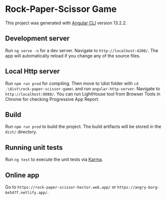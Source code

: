 # Rock-Paper-Scissor Game

This project was generated with [Angular CLI](https://github.com/angular/angular-cli) version 13.2.2.

## Development server

Run `ng serve -o` for a dev server. Navigate to `http://localhost:4200/`. The app will automatically reload if you change any of the source files.

## Local Http server

Run `npm run prod` for compiling. Then move to \dist folder with `cd .\dist\rock-paper-scissor-game\` and run `angular-http-server`. Navigate to `http://localhost:8080/`.
You can run LightHouse tool from Browser Tools in Chrome for checking Progressive App Report.

## Build

Run `npm run prod` to build the project. The build artifacts will be stored in the `dist/` directory.

## Running unit tests

Run `ng test` to execute the unit tests via [Karma](https://karma-runner.github.io).

## Online app

Go to `https://rock-paper-scissor-hector.web.app/` or `https://angry-borg-6e547f.netlify.app/`.
